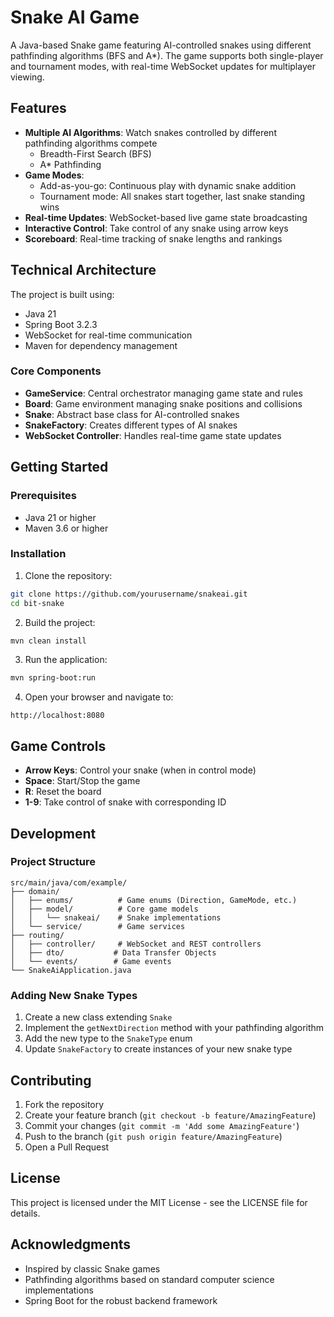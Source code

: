 # Snake AI Game

A Java-based Snake game featuring AI-controlled snakes using different pathfinding algorithms (BFS and A*). The game supports both single-player and tournament modes, with real-time WebSocket updates for multiplayer viewing.

## Features

- **Multiple AI Algorithms**: Watch snakes controlled by different pathfinding algorithms compete
  - Breadth-First Search (BFS)
  - A* Pathfinding
- **Game Modes**:
  - Add-as-you-go: Continuous play with dynamic snake addition
  - Tournament mode: All snakes start together, last snake standing wins
- **Real-time Updates**: WebSocket-based live game state broadcasting
- **Interactive Control**: Take control of any snake using arrow keys
- **Scoreboard**: Real-time tracking of snake lengths and rankings

## Technical Architecture

The project is built using:
- Java 21
- Spring Boot 3.2.3
- WebSocket for real-time communication
- Maven for dependency management

### Core Components

- **GameService**: Central orchestrator managing game state and rules
- **Board**: Game environment managing snake positions and collisions
- **Snake**: Abstract base class for AI-controlled snakes
- **SnakeFactory**: Creates different types of AI snakes
- **WebSocket Controller**: Handles real-time game state updates

## Getting Started

### Prerequisites

- Java 21 or higher
- Maven 3.6 or higher

### Installation

1. Clone the repository:
```bash
git clone https://github.com/yourusername/snakeai.git
cd bit-snake
```

2. Build the project:
```bash
mvn clean install
```

3. Run the application:
```bash
mvn spring-boot:run
```

4. Open your browser and navigate to:
```
http://localhost:8080
```

## Game Controls

- **Arrow Keys**: Control your snake (when in control mode)
- **Space**: Start/Stop the game
- **R**: Reset the board
- **1-9**: Take control of snake with corresponding ID

## Development

### Project Structure

```
src/main/java/com/example/
├── domain/
│   ├── enums/          # Game enums (Direction, GameMode, etc.)
│   ├── model/          # Core game models
│   │   └── snakeai/    # Snake implementations
│   └── service/        # Game services
├── routing/
│   ├── controller/     # WebSocket and REST controllers
│   ├── dto/           # Data Transfer Objects
│   └── events/        # Game events
└── SnakeAiApplication.java
```

### Adding New Snake Types

1. Create a new class extending `Snake`
2. Implement the `getNextDirection` method with your pathfinding algorithm
3. Add the new type to the `SnakeType` enum
4. Update `SnakeFactory` to create instances of your new snake type

## Contributing

1. Fork the repository
2. Create your feature branch (`git checkout -b feature/AmazingFeature`)
3. Commit your changes (`git commit -m 'Add some AmazingFeature'`)
4. Push to the branch (`git push origin feature/AmazingFeature`)
5. Open a Pull Request

## License

This project is licensed under the MIT License - see the LICENSE file for details.

## Acknowledgments

- Inspired by classic Snake games
- Pathfinding algorithms based on standard computer science implementations
- Spring Boot for the robust backend framework 
